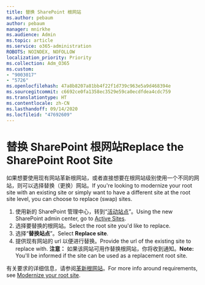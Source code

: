 ```yaml
---
title: 替换 SharePoint 根网站
ms.author: pebaum
author: pebaum
manager: mnirkhe
ms.audience: Admin
ms.topic: article
ms.service: o365-administration
ROBOTS: NOINDEX, NOFOLLOW
localization_priority: Priority
ms.collection: Adm_O365
ms.custom:
- "9003017"
- "5726"
ms.openlocfilehash: 47a8b8207a81bb4f22f1d739c963e5a9d468394e
ms.sourcegitcommit: c6692ce0fa1358ec3529e59ca0ecdfdea4cdc759
ms.translationtype: HT
ms.contentlocale: zh-CN
ms.lasthandoff: 09/14/2020
ms.locfileid: "47692609"
---
```

# <a name="replace-the-sharepoint-root-site"></a><span data-ttu-id="e9c95-102">替换 SharePoint 根网站</span><span class="sxs-lookup"><span data-stu-id="e9c95-102">Replace the SharePoint Root Site</span></span>
<span data-ttu-id="e9c95-103">如果想要使用现有网站革新根网站，或者直接想要在根网站级别使用一个不同的网站，则可以选择替换（更换）网站。</span><span class="sxs-lookup"><span data-stu-id="e9c95-103">If you're looking to modernize your root site with an existing site or simply want to have a different site at the root site level, you can choose to replace (swap) sites.</span></span>

1. <span data-ttu-id="e9c95-104">使用新的 SharePoint 管理中心，转到“[活动站点](https://admin.microsoft.com/sharepoint?page=siteManagement&modern=true)”。</span><span class="sxs-lookup"><span data-stu-id="e9c95-104">Using the new SharePoint admin center, go to [Active Sites](https://admin.microsoft.com/sharepoint?page=siteManagement&modern=true).</span></span>
2. <span data-ttu-id="e9c95-105">选择要替换的根网站。</span><span class="sxs-lookup"><span data-stu-id="e9c95-105">Select the root site you'd like to replace.</span></span>
3. <span data-ttu-id="e9c95-106">选择“**替换站点**”。</span><span class="sxs-lookup"><span data-stu-id="e9c95-106">Select **Replace site**.</span></span>
4. <span data-ttu-id="e9c95-107">提供现有网站的 url 以便进行替换。</span><span class="sxs-lookup"><span data-stu-id="e9c95-107">Provide the url of the existing site to replace with.</span></span> <span data-ttu-id="e9c95-108">**注意：** 如果该网站可用作替换根网站，你将收到通知。</span><span class="sxs-lookup"><span data-stu-id="e9c95-108">**Note:** You'll be informed if the site can be used as a replacement root site.</span></span>

<span data-ttu-id="e9c95-109">有关要求的详细信息，请参阅[革新根网站](https://docs.microsoft.com/sharepoint/modern-root-site)。</span><span class="sxs-lookup"><span data-stu-id="e9c95-109">For more info around requirements, see [Modernize your root site](https://docs.microsoft.com/sharepoint/modern-root-site).</span></span>